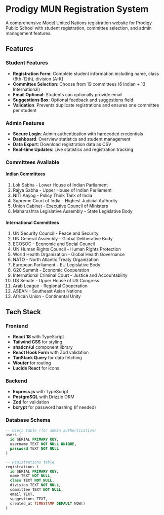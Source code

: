 # Prodigy MUN Registration System

A comprehensive Model United Nations registration website for Prodigy Public School with student registration, committee selection, and admin management features.

## Features

### Student Features
- **Registration Form**: Complete student information including name, class (8th-12th), division (A-K)
- **Committee Selection**: Choose from 19 committees (6 Indian + 13 International)
- **Email Optional**: Students can optionally provide email
- **Suggestions Box**: Optional feedback and suggestions field
- **Validation**: Prevents duplicate registrations and ensures one committee per student

### Admin Features
- **Secure Login**: Admin authentication with hardcoded credentials
- **Dashboard**: Overview statistics and student management
- **Data Export**: Download registration data as CSV
- **Real-time Updates**: Live statistics and registration tracking

### Committees Available

#### Indian Committees
1. Lok Sabha - Lower House of Indian Parliament
2. Rajya Sabha - Upper House of Indian Parliament
3. NITI Aayog - Policy Think Tank of India
4. Supreme Court of India - Highest Judicial Authority
5. Union Cabinet - Executive Council of Ministers
6. Maharashtra Legislative Assembly - State Legislative Body

#### International Committees
1. UN Security Council - Peace and Security
2. UN General Assembly - Global Deliberative Body
3. ECOSOC - Economic and Social Council
4. UN Human Rights Council - Human Rights Protection
5. World Health Organization - Global Health Governance
6. NATO - North Atlantic Treaty Organization
7. European Parliament - EU Legislative Body
8. G20 Summit - Economic Cooperation
9. International Criminal Court - Justice and Accountability
10. US Senate - Upper House of US Congress
11. Arab League - Regional Cooperation
12. ASEAN - Southeast Asian Nations
13. African Union - Continental Unity

## Tech Stack

### Frontend
- **React 18** with TypeScript
- **Tailwind CSS** for styling
- **shadcn/ui** component library
- **React Hook Form** with Zod validation
- **TanStack Query** for data fetching
- **Wouter** for routing
- **Lucide React** for icons

### Backend
- **Express.js** with TypeScript
- **PostgreSQL** with Drizzle ORM
- **Zod** for validation
- **bcrypt** for password hashing (if needed)

### Database Schema
```sql
-- Users table (for admin authentication)
users (
  id SERIAL PRIMARY KEY,
  username TEXT NOT NULL UNIQUE,
  password TEXT NOT NULL
)

-- Registrations table
registrations (
  id SERIAL PRIMARY KEY,
  name TEXT NOT NULL,
  class TEXT NOT NULL,
  division TEXT NOT NULL,
  committee TEXT NOT NULL,
  email TEXT,
  suggestions TEXT,
  created_at TIMESTAMP DEFAULT NOW()
)
